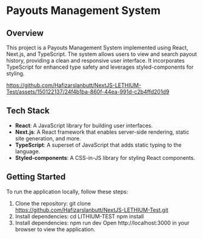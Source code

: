 # Payouts Management System

## Overview

This project is a Payouts Management System implemented using React, Next.js, and TypeScript. The system allows users to view and search payout history, providing a clean and responsive user interface. It incorporates TypeScript for enhanced type safety and leverages styled-components for styling.


https://github.com/Hafizarslanbutt/NextJS-LETHIUM-Test/assets/150122137/24f4b1ba-860f-44ea-991d-c2b4ffd201d9


## Tech Stack

- **React**: A JavaScript library for building user interfaces.
- **Next.js**: A React framework that enables server-side rendering, static site generation, and more.
- **TypeScript**: A superset of JavaScript that adds static typing to the language.
- **Styled-components**: A CSS-in-JS library for styling React components.

## Getting Started

To run the application locally, follow these steps:

1. Clone the repository:
   git clone https://github.com/Hafizarslanbutt/NextJS-LETHIUM-Test.git
2. Install dependencies:
   cd LITHIUM-TEST
   npm install
3. Install dependencies:
   npm run dev
   Open http://localhost:3000 in your browser to view the application.
